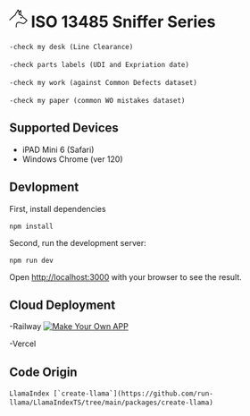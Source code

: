 # ![alt text](ball_wh.png) ISO 13485 Sniffer Series 

```
-check my desk (Line Clearance)

-check parts labels (UDI and Expriation date)

-check my work (against Common Defects dataset)

-check my paper (common WO mistakes dataset)
```

## Supported Devices
- iPAD Mini 6 (Safari)
- Windows Chrome (ver 120)

## Devlopment

First, install dependencies
```
npm install
```

Second, run the development server:

```
npm run dev
```

Open [http://localhost:3000](http://localhost:3000) with your browser to see the result.

## Cloud Deployment


-Railway
[![Make Your Own APP](https://railway.app/button.svg)](https://railway.app/template/qgg37j?referralCode=ChAPxC)

-Vercel

## Code Origin
```
LlamaIndex [`create-llama`](https://github.com/run-llama/LlamaIndexTS/tree/main/packages/create-llama) 
``````
